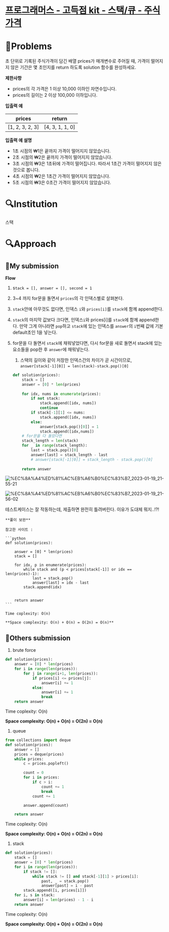 
# [프로그래머스 - 고득점 kit - 스택/큐 - 주식가격](https://school.programmers.co.kr/learn/courses/30/lessons/42584)

# 📖Problems

초 단위로 기록된 주식가격이 담긴 배열 prices가 매개변수로 주어질 때, 가격이 떨어지지 않은 기간은 몇 초인지를 return 하도록 solution 함수를 완성하세요.

**제한사항**

- prices의 각 가격은 1 이상 10,000 이하인 자연수입니다.
- prices의 길이는 2 이상 100,000 이하입니다.

**입출력 예**

| prices | return |
| --- | --- |
| [1, 2, 3, 2, 3] | [4, 3, 1, 1, 0] |

**입출력 예 설명**

- 1초 시점의 ₩1은 끝까지 가격이 떨어지지 않았습니다.
- 2초 시점의 ₩2은 끝까지 가격이 떨어지지 않았습니다.
- 3초 시점의 ₩3은 1초뒤에 가격이 떨어집니다. 따라서 1초간 가격이 떨어지지 않은 것으로 봅니다.
- 4초 시점의 ₩2은 1초간 가격이 떨어지지 않았습니다.
- 5초 시점의 ₩3은 0초간 가격이 떨어지지 않았습니다.

# 🔍Institution

스택

# 🔍Approach

## 🚩My submission

**Flow**

1. s`tack = [], answer = [], second = 1`
2. 3~4 까지 for문을 돌면서 `prices`의 각 인덱스별로 살펴본다.
3. `stack`안에 아무것도 없다면, 인덱스 `i`와 `prices[i]`를 `stack`에 함께 append한다.  
4. `stack`의 마지막 값보다 크다면, 인덱스`i`와 prices[i]를 `stack`에 함께 append한다. 만약 그게 아니라면 `pop`하고 `stack`에 있는 인덱스를 `answer`의 `i`번째 값에 기본 default초인 1을 넣는다.
5. for문을 다 돌면서 `stack`에 채워넣었다면, 다시 for문을 새로 돌면서 stack에 있는 요소들을 pop한 후 `answer`에 채워넣는다.
    1. 스택의 길이와 같이 저장한 인덱스간의 차이가 곧 시간이므로, `answer[stack[-1][0]] = len(stack)-stack.pop()[0]`
    
    ```python
    def solution(prices):
        stack = []
        answer = [0] * len(prices)
        
        for idx, nums in enumerate(prices):
            if not stack:
                stack.append([idx, nums])
                continue
            if stack[-1][1] <= nums:
                stack.append([idx, nums])
            else:
                answer[stack.pop()[0]] = 1
                stack.append([idx,nums])
        # for문을 다 돌았다면
        stack_length = len(stack)
        for _ in range(stack_length):
            last = stack.pop()[0] 
            answer[last] = stack_length - last
            # answer[stack[-1][0]] = stack_length - stack.pop()[0]
        
        return answer
    ```
  
  
![%EC%8A%A4%ED%81%AC%EB%A6%B0%EC%83%B7_2023-01-19_21-55-21](https://user-images.githubusercontent.com/101111603/221585466-9f4833bc-4aa3-4b2c-bcc1-ecdb12b6b053.png)

![%EC%8A%A4%ED%81%AC%EB%A6%B0%EC%83%B7_2023-01-19_21-56-02](https://user-images.githubusercontent.com/101111603/221585502-2dbb0604-8374-4cdb-b202-73fac9272f72.png)

    
  테스트케이스는 잘 작동하는데, 제출하면 완전히 틀려버린다. 이유가 도대체 뭐지..!?!
  
  
    
    **풀이 보완**
    
    참고한 사이트 : 
    
    ```python
    def solution(prices):
        
        answer = [0] * len(prices)
        stack = []
        
        for idx, p in enumerate(prices):
            while stack and (p < prices[stack[-1]] or idx == len(prices)-1):
                last = stack.pop()
                answer[last] = idx - last
            stack.append(idx)
        
        
        return answer
    ```
    
    Time coplexity: O(n)
    
    **Space complexity: O(n) + O(n) = O(2n) = O(n)**
    

## 🚩Others submission

1. brute force 

```python
def solution(prices):
    answer = [0] * len(prices)
    for i in range(len(prices)):
        for j in range(i+1, len(prices)):
            if prices[i] <= prices[j]:
                answer[i] += 1
            else:
                answer[i] += 1
                break
    return answer
```

Time coplexity: O(n)

**Space complexity: O(n) + O(n) = O(2n) = O(n)**

1. queue

```python
from collections import deque
def solution(prices):
    answer = []
    prices = deque(prices)
    while prices:
        c = prices.popleft()

        count = 0
        for i in prices:
            if c > i:
                count += 1
                break
            count += 1

        answer.append(count)

    return answer
```

Time coplexity: O(n)

**Space complexity: O(n) + O(n) = O(2n) = O(n)**

1. stack

```python
def solution(prices):
    stack = []
    answer = [0] * len(prices)
    for i in range(len(prices)):
        if stack != []:
            while stack != [] and stack[-1][1] > prices[i]:
                past, _ = stack.pop()
                answer[past] = i - past
        stack.append([i, prices[i]])
    for i, s in stack:
        answer[i] = len(prices) - 1 - i
    return answer
```

Time coplexity: O(n)

**Space complexity: O(n) + O(n) = O(2n) = O(n)**
